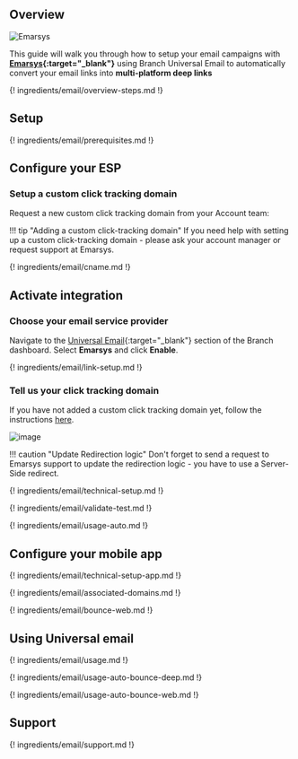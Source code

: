 ## Overview

![Emarsys](https://cdn.branch.io/branch-assets/email-providers/386574786681131050/emarsys-1537315326046.png)

This guide will walk you through how to setup your email campaigns with **[Emarsys](https://www.emarsys.com/){:target="\_blank"}** using Branch Universal Email to automatically convert your email links into **multi-platform deep links**

{! ingredients/email/overview-steps.md !}

## Setup

{! ingredients/email/prerequisites.md !}

## Configure your ESP

### Setup a custom click tracking domain

Request a new custom click tracking domain from your Account team:

!!! tip "Adding a custom click-tracking domain"
    If you need help with setting up a custom click-tracking domain - please ask your account manager or request support at Emarsys.

{! ingredients/email/cname.md !}

## Activate integration

### Choose your email service provider

Navigate to the [Universal Email](https://dashboard.branch.io/email){:target="\_blank"} section of the Branch dashboard. Select **Emarsys** and click **Enable**.

{! ingredients/email/link-setup.md !}

### Tell us your click tracking domain

If you have not added a custom click tracking domain yet, follow the instructions [here](#setup-a-custom-click-tracking-domain).

![image](/_assets/img/pages/email/emarsys/setup-config.png)

!!! caution "Update Redirection logic"
    Don't forget to send a request to Emarsys support to update the redirection logic - you have to use a Server-Side redirect.

{! ingredients/email/technical-setup.md !}

{! ingredients/email/validate-test.md !}

{! ingredients/email/usage-auto.md !}

## Configure your mobile app

{! ingredients/email/technical-setup-app.md !}

{! ingredients/email/associated-domains.md !}

{! ingredients/email/bounce-web.md !}

## Using Universal email

{! ingredients/email/usage.md !}

{! ingredients/email/usage-auto-bounce-deep.md !}

{! ingredients/email/usage-auto-bounce-web.md !}

## Support

{! ingredients/email/support.md !}
